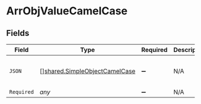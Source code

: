# ArrObjValueCamelCase


## Fields

| Field                                                                                 | Type                                                                                  | Required                                                                              | Description                                                                           | Example                                                                               |
| ------------------------------------------------------------------------------------- | ------------------------------------------------------------------------------------- | ------------------------------------------------------------------------------------- | ------------------------------------------------------------------------------------- | ------------------------------------------------------------------------------------- |
| `JSON`                                                                                | [][shared.SimpleObjectCamelCase](../../../pkg/models/shared/simpleobjectcamelcase.md) | :heavy_minus_sign:                                                                    | N/A                                                                                   | [<br/>"...",<br/>"..."<br/>]                                                          |
| `Required`                                                                            | *any*                                                                                 | :heavy_minus_sign:                                                                    | N/A                                                                                   |                                                                                       |